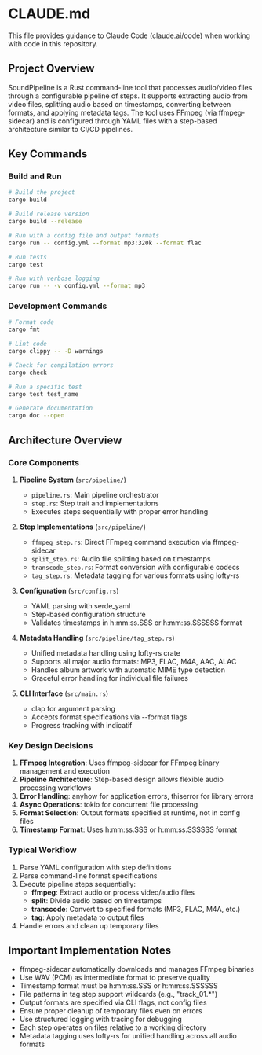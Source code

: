 # CLAUDE.md

This file provides guidance to Claude Code (claude.ai/code) when working with code in this repository.

## Project Overview

SoundPipeline is a Rust command-line tool that processes audio/video files through a configurable pipeline of steps. It supports extracting audio from video files, splitting audio based on timestamps, converting between formats, and applying metadata tags. The tool uses FFmpeg (via ffmpeg-sidecar) and is configured through YAML files with a step-based architecture similar to CI/CD pipelines.

## Key Commands

### Build and Run
```bash
# Build the project
cargo build

# Build release version
cargo build --release

# Run with a config file and output formats
cargo run -- config.yml --format mp3:320k --format flac

# Run tests
cargo test

# Run with verbose logging
cargo run -- -v config.yml --format mp3
```

### Development Commands
```bash
# Format code
cargo fmt

# Lint code
cargo clippy -- -D warnings

# Check for compilation errors
cargo check

# Run a specific test
cargo test test_name

# Generate documentation
cargo doc --open
```

## Architecture Overview

### Core Components

1. **Pipeline System** (`src/pipeline/`)
   - `pipeline.rs`: Main pipeline orchestrator
   - `step.rs`: Step trait and implementations
   - Executes steps sequentially with proper error handling

2. **Step Implementations** (`src/pipeline/`)
   - `ffmpeg_step.rs`: Direct FFmpeg command execution via ffmpeg-sidecar
   - `split_step.rs`: Audio file splitting based on timestamps
   - `transcode_step.rs`: Format conversion with configurable codecs
   - `tag_step.rs`: Metadata tagging for various formats using lofty-rs

3. **Configuration** (`src/config.rs`)
   - YAML parsing with serde_yaml
   - Step-based configuration structure
   - Validates timestamps in h:mm:ss.SSS or h:mm:ss.SSSSSS format

4. **Metadata Handling** (`src/pipeline/tag_step.rs`)
   - Unified metadata handling using lofty-rs crate
   - Supports all major audio formats: MP3, FLAC, M4A, AAC, ALAC
   - Handles album artwork with automatic MIME type detection
   - Graceful error handling for individual file failures

5. **CLI Interface** (`src/main.rs`)
   - clap for argument parsing
   - Accepts format specifications via --format flags
   - Progress tracking with indicatif

### Key Design Decisions

1. **FFmpeg Integration**: Uses ffmpeg-sidecar for FFmpeg binary management and execution
2. **Pipeline Architecture**: Step-based design allows flexible audio processing workflows
3. **Error Handling**: anyhow for application errors, thiserror for library errors
4. **Async Operations**: tokio for concurrent file processing
5. **Format Selection**: Output formats specified at runtime, not in config files
6. **Timestamp Format**: Uses h:mm:ss.SSS or h:mm:ss.SSSSSS format

### Typical Workflow

1. Parse YAML configuration with step definitions
2. Parse command-line format specifications
3. Execute pipeline steps sequentially:
   - **ffmpeg**: Extract audio or process video/audio files
   - **split**: Divide audio based on timestamps
   - **transcode**: Convert to specified formats (MP3, FLAC, M4A, etc.)
   - **tag**: Apply metadata to output files
4. Handle errors and clean up temporary files

## Important Implementation Notes

- ffmpeg-sidecar automatically downloads and manages FFmpeg binaries
- Use WAV (PCM) as intermediate format to preserve quality
- Timestamp format must be h:mm:ss.SSS or h:mm:ss.SSSSSS
- File patterns in tag step support wildcards (e.g., "track_01.*")
- Output formats are specified via CLI flags, not config files
- Ensure proper cleanup of temporary files even on errors
- Use structured logging with tracing for debugging
- Each step operates on files relative to a working directory
- Metadata tagging uses lofty-rs for unified handling across all audio formats
